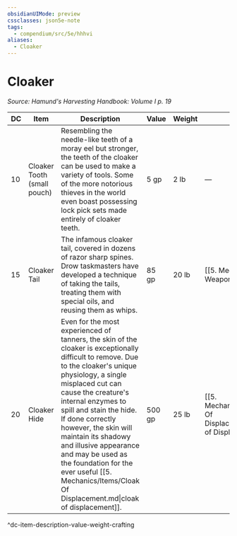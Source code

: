 ```yaml
---
obsidianUIMode: preview
cssclasses: json5e-note
tags:
  - compendium/src/5e/hhhvi
aliases:
  - Cloaker
---
```

# Cloaker
*Source: Hamund's Harvesting Handbook: Volume I p. 19* 

| DC | Item | Description | Value | Weight | Crafting |
|----|------|-------------|-------|--------|----------|
| 10 | Cloaker Tooth (small pouch) | Resembling the needle-like teeth of a moray eel but stronger, the teeth of the cloaker can be used to make a variety of tools. Some of the more notorious thieves in the world even boast possessing lock pick sets made entirely of cloaker teeth. | 5 gp | 2 lb | — |
| 15 | Cloaker Tail | The infamous cloaker tail, covered in dozens of razor sharp spines. Drow taskmasters have developed a technique of taking the tails, treating them with special oils, and reusing them as whips. | 85 gp | 20 lb | [[5. Mechanics/Items/1 Weapon.md\|+1 Whip]] |
| 20 | Cloaker Hide | Even for the most experienced of tanners, the skin of the cloaker is exceptionally difficult to remove. Due to the cloaker's unique physiology, a single misplaced cut can cause the creature's internal enzymes to spill and stain the hide. If done correctly however, the skin will maintain its shadowy and illusive appearance and may be used as the foundation for the ever useful [[5. Mechanics/Items/Cloak Of Displacement.md\|cloak of displacement]]. | 500 gp | 25 lb | [[5. Mechanics/Items/Cloak Of Displacement.md\|Cloak of Displacement]] |
^dc-item-description-value-weight-crafting
